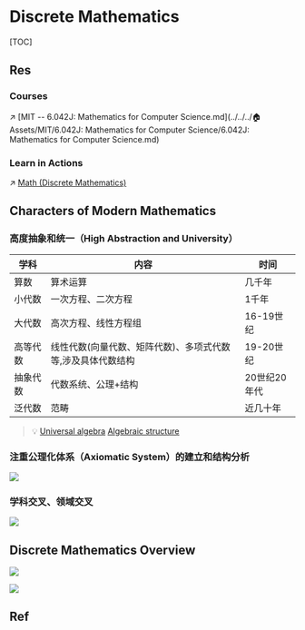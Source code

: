 # Discrete Mathematics



[TOC]



## Res
### Courses
[🎬离散数学（全）-北京大学]: https://www.bilibili.com/video/BV1BW411n7gw/?share_source=copy_web&vd_source=7740584ebdab35221363fc24d1582d9d "配课件"
[🎬【MIT-离散数学】高级程序员必备知识！+专业中英文字幕！]: https://www.bilibili.com/video/BV1zh41167Uy?share_source=copy_web&vd_source=7740584ebdab35221363fc24d1582d9d
[📖 离散数学]:"屈婉玲"
[📖 离散数学]:"左孝凌"
[📖 Discrete Mathematics]:"Kenneth.H.Rosen"
[💬 Discrete Mathematics and Functional Programming]:http://cs.wheaton.edu/%7Etvandrun/dmfp/

↗ [MIT -- 6.042J: Mathematics for Computer Science.md](../../../🏠 Assets/MIT/6.042J: Mathematics for Computer Science/6.042J: Mathematics for Computer Science.md) 


### Learn in Actions
↗ [Math (Discrete Mathematics)](../🔑%20CS_Core/🦄%20Algorithm%20&%20Data%20Structure/OI-ICPC/Math%20(Discrete%20Mathematics)/Math%20(Discrete%20Mathematics).md)



## Characters of Modern Mathematics 
### 高度抽象和统一（High Abstraction and University）

| **学科** | **内容**                                                    | **时间**     |
| -------- | ----------------------------------------------------------- | ------------ |
| 算数     | 算术运算                                                    | 几千年       |
| 小代数   | 一次方程、二次方程                                          | 1千年        |
| 大代数   | 高次方程、线性方程组                                        | 16-19世纪    |
| 高等代数 | 线性代数(向量代数、矩阵代数)、多项式代数等,涉及具体代数结构 | 19-20世纪    |
| 抽象代数 | 代数系统、公理+结构                                         | 20世纪20年代 |
| 泛代数   | 范畴                                                        | 近几十年     |

> 💡
> [Universal algebra](https://en.wikipedia.org/wiki/Universal_algebra)
> [Algebraic structure](https://en.wikipedia.org/wiki/Algebraic_structure)



### 注重公理化体系（Axiomatic System）的建立和结构分析

![](../../../../Assets/Pics/Screenshot%202023-01-05%20at%205.36.56%20PM.png)



### 学科交叉、领域交叉

![](../../../../Assets/Pics/Screenshot%202023-01-05%20at%205.38.12%20PM.png)



## Discrete Mathematics Overview
![](../../../../Assets/Pics/Screenshot%202023-01-05%20at%205.38.49%20PM.png)

![](../../../../Assets/Pics/Screenshot%202023-01-05%20at%205.39.04%20PM.png)



## Ref
